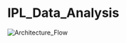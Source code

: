 # IPL_Data_Analysis




![Architecture_Flow](https://github.com/user-attachments/assets/6353faea-ef5f-42ce-8ee4-247b1f8e85eb)
